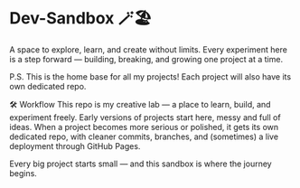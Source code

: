 # Dev-Sandbox 🪄🏖️
A space to explore, learn, and create without limits.
Every experiment here is a step forward — building, breaking, and growing one project at a time.



P.S.
This is the home base for all my projects!
Each project will also have its own dedicated repo.



🛠 Workflow
This repo is my creative lab — a place to learn, build, and experiment freely.
Early versions of projects start here, messy and full of ideas.
When a project becomes more serious or polished, it gets its own dedicated repo, with cleaner commits, branches, and (sometimes) a live deployment through GitHub Pages.

Every big project starts small — and this sandbox is where the journey begins.
